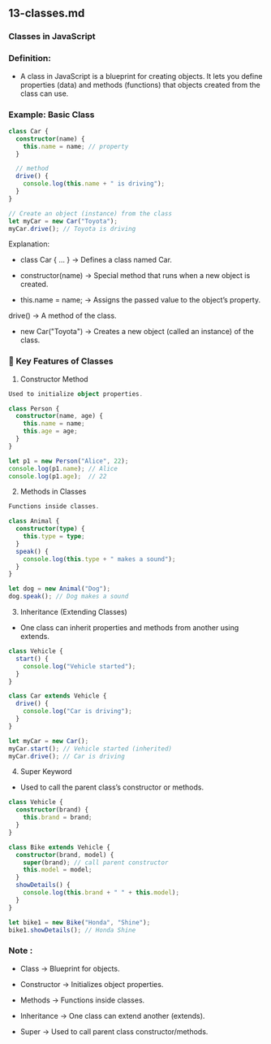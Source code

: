 
## 13-classes.md


### Classes in JavaScript

### Definition:
- A class in JavaScript is a blueprint for creating objects.
It lets you define properties (data) and methods (functions) that objects created from the class can use.


### Example: Basic Class

```ts
class Car {
  constructor(name) {
    this.name = name; // property
  }

  // method
  drive() {
    console.log(this.name + " is driving");
  }
}

// Create an object (instance) from the class
let myCar = new Car("Toyota");
myCar.drive(); // Toyota is driving

```


Explanation:

- class Car { ... } → Defines a class named Car.

- constructor(name) → Special method that runs when a new object is created.

- this.name = name; → Assigns the passed value to the object’s property.

drive() → A method of the class.

- new Car("Toyota") → Creates a new object (called an instance) of the class.

### 🔑 Key Features of Classes
1. Constructor Method

```ts
Used to initialize object properties.

class Person {
  constructor(name, age) {
    this.name = name;
    this.age = age;
  }
}

let p1 = new Person("Alice", 22);
console.log(p1.name); // Alice
console.log(p1.age);  // 22


```
2. Methods in Classes

```ts
Functions inside classes.

class Animal {
  constructor(type) {
    this.type = type;
  }
  speak() {
    console.log(this.type + " makes a sound");
  }
}

let dog = new Animal("Dog");
dog.speak(); // Dog makes a sound
```



3. Inheritance (Extending Classes)

- One class can inherit properties and methods from another using extends.
```ts
class Vehicle {
  start() {
    console.log("Vehicle started");
  }
}

class Car extends Vehicle {
  drive() {
    console.log("Car is driving");
  }
}

let myCar = new Car();
myCar.start(); // Vehicle started (inherited)
myCar.drive(); // Car is driving
```



4. Super Keyword

- Used to call the parent class’s constructor or methods.
```ts
class Vehicle {
  constructor(brand) {
    this.brand = brand;
  }
}

class Bike extends Vehicle {
  constructor(brand, model) {
    super(brand); // call parent constructor
    this.model = model;
  }
  showDetails() {
    console.log(this.brand + " " + this.model);
  }
}

let bike1 = new Bike("Honda", "Shine");
bike1.showDetails(); // Honda Shine
```

### Note :

- Class → Blueprint for objects.

- Constructor → Initializes object properties.

- Methods → Functions inside classes.

- Inheritance → One class can extend another (extends).

- Super → Used to call parent class constructor/methods.

